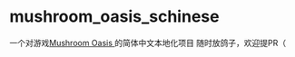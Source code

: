 # mushroom_oasis_schinese
一个对游戏[Mushroom Oasis ](https://deerspherestudios.itch.io/mushroom-oasis)的简体中文本地化项目
随时放鸽子，欢迎提PR（
